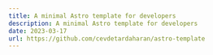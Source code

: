 ```yaml
---
title: A minimal Astro template for developers
description: A minimal Astro template for developers
date: 2023-03-17
url: https://github.com/cevdetardaharan/astro-template
---
```

